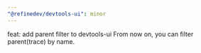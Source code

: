 ```yaml
---
"@refinedev/devtools-ui": minor
---
```


feat: add parent filter to devtools-ui
From now on, you can filter parent(trace) by name.
